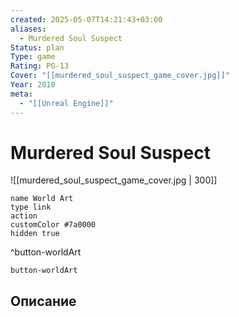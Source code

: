 ```yaml
---
created: 2025-05-07T14:21:43+03:00
aliases:
  - Murdered Soul Suspect
Status: plan
Type: game
Rating: PG-13
Cover: "[[murdered_soul_suspect_game_cover.jpg]]"
Year: 2010
meta:
  - "[[Unreal Engine]]"
---
```


# Murdered Soul Suspect

![[murdered_soul_suspect_game_cover.jpg | 300]]


```button
name World Art
type link
action 
customColor #7a0000
hidden true
```
^button-worldArt



`button-worldArt`

## Описание


